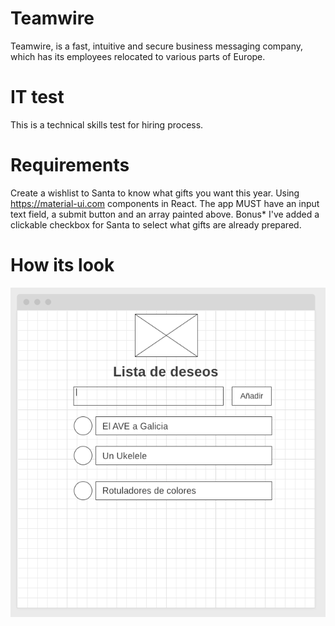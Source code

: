 # Teamwire 

Teamwire, is a fast, intuitive and secure business messaging company, which has its employees relocated to various parts of Europe. 



# IT test

This is a technical skills test for hiring process. 

# Requirements

Create a wishlist to Santa to know what gifts you want this year. Using https://material-ui.com components in React.
The app MUST have an input text field, a submit button and an array painted above. 
Bonus* I've added a clickable checkbox for Santa to select what gifts are already prepared. 

# How its look

![Christmas Wishlist for Teamwire](./docs/images/teamwireframe.png)
